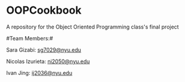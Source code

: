 # OOPCookbook
A repository for the Object Oriented Programming class's final project

#Team Members:#

Sara Gizabi: sg7029@nyu.edu

Nicolas Izurieta: ni2050@nyu.edu

Ivan Jing: ij2036@nyu.edu

